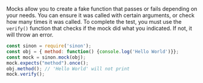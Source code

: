 Mocks allow you to create a fake function that passes or fails depending on your needs.
You can ensure it was called with certain arguments, or check how many times it was called.
To complete the test, you must use the `verify()` function that checks if the mock did what you indicated.
If not, it will throw an error.

```javascript
const sinon = require('sinon');
const obj = { method: function() {console.log('Hello World')}};
const mock = sinon.mock(obj);
mock.expects("method").once();
obj.method(); // 'Hello World' will not print
mock.verify();
```